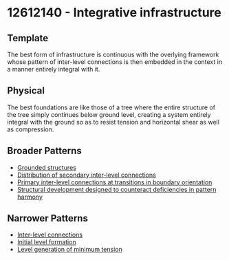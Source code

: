 # 12612140 - Integrative infrastructure

## Template

The best form of infrastructure is continuous with the overlying framework whose pattern of inter-level connections is then embedded in the context in a manner entirely integral with it.

## Physical

The best foundations are like those of a tree where the entire structure of the tree simply continues below ground level, creating a system entirely integral with the ground so as to resist tension and horizontal shear as well as compression.

## Broader Patterns

- [Grounded structures](12611680)
- [Distribution of secondary inter-level connections](12612130)
- [Primary inter-level connections at transitions in boundary orientation](12612120)
- [Structural development designed to counteract deficiencies in pattern harmony](12611040)

## Narrower Patterns

- [Inter-level connections](12612160)
- [Initial level formation](12612150)
- [Level generation of minimum tension](12612190)
